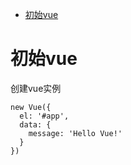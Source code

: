 - [初始vue](#初始vue)


# 初始vue
创建vue实例
```
new Vue({
  el: '#app',
  data: {
    message: 'Hello Vue!'
  }
})
```
#
